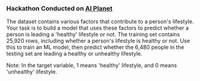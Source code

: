 ### Hackathon Conducted on [AI Planet](https://aiplanet.com/)

The dataset contains various factors that contribute to a person's lifestyle. 
Your task is to build a model that uses these factors to predict whether a person is leading a 'healthy' lifestyle or not. 
The training set contains 25,920 rows, including whether a person's lifestyle is healthy or not. 
Use this to train an ML model, then predict whether the 6,480 people in the testing set are leading a healthy or unhealthy lifestyle.

Note: In the target variable, 1 means 'healthy' lifestyle, and 0 means 'unhealthy' lifestyle.

